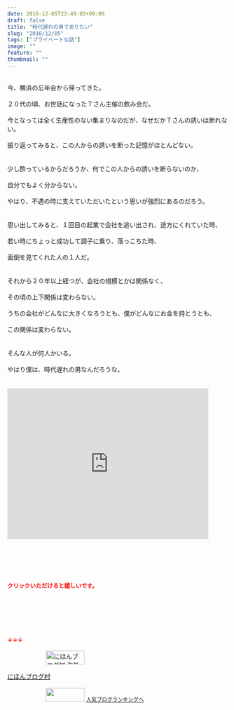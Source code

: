 ```yaml
---
date: 2016-12-05T23:49:03+09:00
draft: false
title: "時代遅れの男でありたい"
slug: "2016/12/05"
tags: ["プライベートな話"]
image: ""
feature: ""
thumbnail: ""
---
```

<br/>今、横浜の忘年会から帰ってきた。<br/><br/>２０代の頃、お世話になったＴさん主催の飲み会だ。<br/><br/>今となっては全く生産性のない集まりなのだが、なぜだかＴさんの誘いは断れない。<br/><br/>振り返ってみると、この人からの誘いを断った記憶がほとんどない。<br/><br/><br/>少し酔っているからだろうか、何でこの人からの誘いを断らないのか、<br/><br/>自分でもよく分からない。<br/><br/>やはり、不遇の時に支えていただいたという思いが強烈にあるのだろう。<br/><br/><br/>思い出してみると、１回目の起業で会社を追い出され、途方にくれていた時、<br/><br/>若い時にちょっと成功して調子に乗り、落っこちた時、<br/><br/>面倒を見てくれた人の１人だ。<br/><br/><br/>それから２０年以上経つが、会社の規模とかは関係なく、<br/><br/>その頃の上下関係は変わらない。<br/><br/>うちの会社がどんなに大きくなろうとも、僕がどんなにお金を持とうとも、<br/><br/>この関係は変わらない。<br/><br/><br/>そんな人が何人かいる。<br/><br/>やはり僕は、時代遅れの男なんだろうな。<br/><br/><br/><iframe width="459" height="344" src="https://www.youtube.com/embed/g7l67VKDL8w?enablejsapi=1&amp;origin=https%3A%2F%2Fameblo.jp" frameborder="0" allowfullscreen="" data-amb-layout="fill-width" title="動画"></iframe><br/><br/><br/><br/><p></p><br/><p><font color="#ff0000" size="2"><strong>クリックいただけると嬉しいです。</strong></font><br/></p><br/><p> <br/></p><br/><p><font color="#ff0000" size="2"><strong>↓↓↓</strong></font><br/>  <br/><a href="ranking.html?p_cid=01260127" target="_blank"><img width="88" height="31" alt="にほんブログ村 海外生活ブログ バリ島情報へ" src="data:image/svg+xml;charset=utf-8,%3Csvg%20xmlns%3D%22http%3A%2F%2Fwww.w3.org%2F2000%2Fsvg%22%20title%3D%22Placeholder%20for%20Images%22%20role%3D%22presentation%22%20viewBox%3D%220%200%2088%2031%22%20%2F%3E" border="0" data-src="https://img-proxy.blog-video.jp/images?url=http%3A%2F%2Foverseas.blogmura.com%2Fbali%2Fimg%2Fbali88_31.gif" style="aspect-ratio: auto 88 / 31;"/><noscript><img width="88" height="31" alt="にほんブログ村 海外生活ブログ バリ島情報へ" src="https://img-proxy.blog-video.jp/images?url=http%3A%2F%2Foverseas.blogmura.com%2Fbali%2Fimg%2Fbali88_31.gif" border="0"></noscript></a><br/>  <br/><a href="ranking.html?p_cid=01260127" target="_blank">にほんブログ村</a><br/>  <br/><a title="人気ブログランキングへ" href="link.php?1804582"><img width="88" height="31" src="data:image/svg+xml;charset=utf-8,%3Csvg%20xmlns%3D%22http%3A%2F%2Fwww.w3.org%2F2000%2Fsvg%22%20title%3D%22Placeholder%20for%20Images%22%20role%3D%22presentation%22%20viewBox%3D%220%200%2088%2031%22%20%2F%3E" border="0" data-src="https://blog.with2.net/img/banner/banner_22.gif" style="aspect-ratio: auto 88 / 31;"/><noscript><img width="88" height="31" src="https://blog.with2.net/img/banner/banner_22.gif" border="0"></noscript></a> <a style="font-size: 12px;" href="link.php?1804582">人気ブログランキングへ</a><br/></p>

